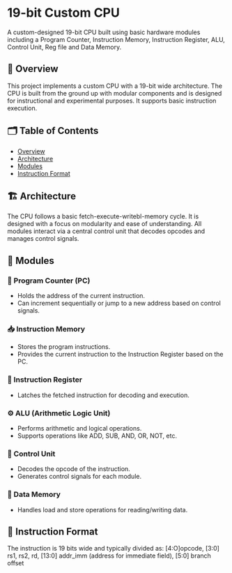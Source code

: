 # 19-bit Custom CPU

A custom-designed 19-bit CPU built using basic hardware modules including a Program Counter, Instruction Memory, Instruction Register, ALU, Control Unit, Reg file and Data Memory.

## 🧠 Overview

This project implements a custom CPU with a 19-bit wide architecture. The CPU is built from the ground up with modular components and is designed for instructional and experimental purposes. It supports basic instruction execution.
## 🗂️ Table of Contents
- [Overview](#-overview)
- [Architecture](#-architecture)
- [Modules](#-modules)
- [Instruction Format](#-instruction-format)

## 🏗️ Architecture

The CPU follows a basic fetch-execute-writebl-memory cycle. It is designed with a focus on modularity and ease of understanding. All modules interact via a central control unit that decodes opcodes and manages control signals.

## 🔧 Modules

### 📍 Program Counter (PC)
- Holds the address of the current instruction.
- Can increment sequentially or jump to a new address based on control signals.

### 📥 Instruction Memory
- Stores the program instructions.
- Provides the current instruction to the Instruction Register based on the PC.

### 📄 Instruction Register
- Latches the fetched instruction for decoding and execution.

### ⚙️ ALU (Arithmetic Logic Unit)
- Performs arithmetic and logical operations.
- Supports operations like ADD, SUB, AND, OR, NOT, etc.

### 🧭 Control Unit
- Decodes the opcode of the instruction.
- Generates control signals for each module.

### 💾 Data Memory
- Handles load and store operations for reading/writing data.

## 🧾 Instruction Format

The instruction is 19 bits wide and typically divided as: [4:O]opcode, [3:0] rs1, rs2, rd, [13:0] addr_imm (address for immediate field), [5:0] branch offset

